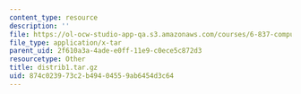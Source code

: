 ```yaml
---
content_type: resource
description: ''
file: https://ol-ocw-studio-app-qa.s3.amazonaws.com/courses/6-837-computer-graphics-fall-2012/874c023973c2b49404559ab6454d3c64_distrib1.tar.gz
file_type: application/x-tar
parent_uid: 2f610a3a-4ade-e0ff-11e9-c0ece5c872d3
resourcetype: Other
title: distrib1.tar.gz
uid: 874c0239-73c2-b494-0455-9ab6454d3c64
---
```

